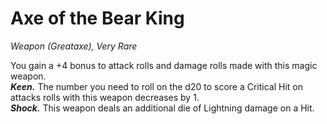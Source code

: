 # Axe of the Bear King
*Weapon (Greataxe), Very Rare*

You gain a +4 bonus to attack rolls and damage rolls made with this magic weapon.  
***Keen.*** The number you need to roll on the d20 to score a Critical Hit on attacks rolls with this weapon decreases by 1.  
***Shock.*** This weapon deals an additional die of Lightning damage on a Hit.  